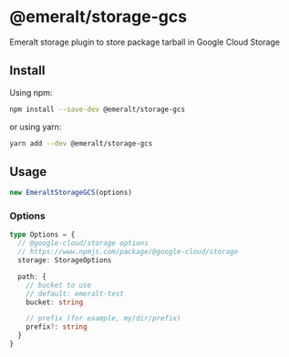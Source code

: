 # @emeralt/storage-gcs
Emeralt storage plugin to store package tarball in Google Cloud Storage

## Install

Using npm:

```sh
npm install --save-dev @emeralt/storage-gcs
```

or using yarn:

```sh
yarn add --dev @emeralt/storage-gcs
```

## Usage

```ts
new EmeraltStorageGCS(options)
```

### Options

```ts
type Options = {
  // @google-cloud/storage options
  // https://www.npmjs.com/package/@google-cloud/storage
  storage: StorageOptions

  path: {
    // bucket to use
    // default: emeralt-test
    bucket: string

    // prefix (for example, my/dir/prefix)
    prefix?: string
  }
}

```
